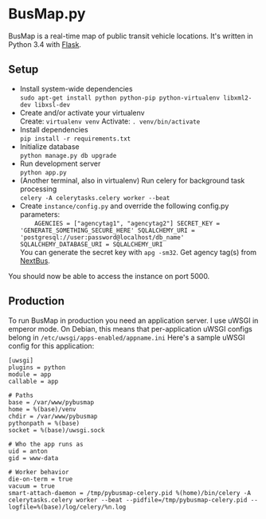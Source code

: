 # BusMap.py
BusMap is a real-time map of public transit vehicle locations. It's written in Python 3.4 with [Flask](http://flask.pocoo.org/).

## Setup
- Install system-wide dependencies  
    `sudo apt-get install python python-pip python-virtualenv libxml2-dev libxsl-dev`
- Create and/or activate your virtualenv    
    Create: `virtualenv venv`
    Activate: `. venv/bin/activate`
- Install dependencies    
    `pip install -r requirements.txt`
- Initialize database   
    `python manage.py db upgrade`
- Run development server    
    `python app.py`
- (Another terminal, also in virtualenv) Run celery for background task processing  
    `celery -A celerytasks.celery worker --beat`
- Create `instance/config.py` and override the following config.py parameters:  
`    AGENCIES = ["agencytag1", "agencytag2"]
    SECRET_KEY = 'GENERATE_SOMETHING_SECURE_HERE'
    SQLALCHEMY_URI = 'postgresql://user:password@localhost/db_name'
    SQLALCHEMY_DATABASE_URI = SQLALCHEMY_URI`    
    You can generate the secret key with `apg -sm32`. Get agency tag(s) from [NextBus](http://webservices.nextbus.com/service/publicXMLFeed?command=agencyList).

You should now be able to access the instance on port 5000.

## Production
To run BusMap in production you need an application server. I use uWSGI in emperor mode. On Debian, this means that per-application uWSGI configs belong in `/etc/uwsgi/apps-enabled/appname.ini`
Here's a sample uWSGI config for this application:

    [uwsgi]
    plugins = python
    module = app
    callable = app

    # Paths
    base = /var/www/pybusmap
    home = %(base)/venv
    chdir = /var/www/pybusmap
    pythonpath = %(base)
    socket = %(base)/uwsgi.sock

    # Who the app runs as
    uid = anton
    gid = www-data

    # Worker behavior
    die-on-term = true
    vacuum = true
    smart-attach-daemon = /tmp/pybusmap-celery.pid %(home)/bin/celery -A celerytasks.celery worker --beat --pidfile=/tmp/pybusmap-celery.pid --logfile=%(base)/log/celery/%n.log